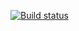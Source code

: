 [![Build status](https://ci.appveyor.com/api/projects/status/gkd1avt228primqc?svg=true)](https://ci.appveyor.com/project/Daria-chizh/telephones)
